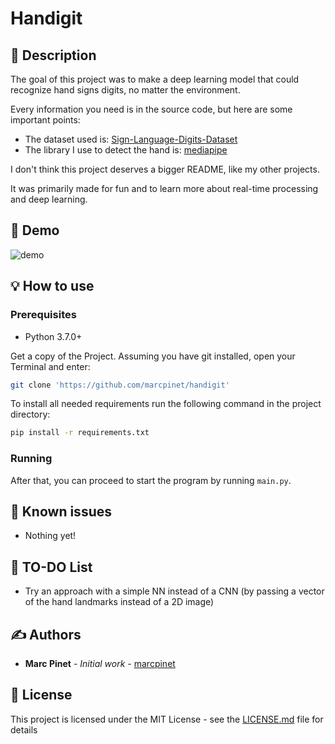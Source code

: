 # Handigit

## 📝 Description

The goal of this project was to make a deep learning model that could recognize hand signs digits, no matter the environment.

Every information you need is in the source code, but here are some important points:

- The dataset used is: [Sign-Language-Digits-Dataset](https://github.com/ardamavi/Sign-Language-Digits-Dataset)
- The library I use to detect the hand is: [mediapipe](https://github.com/google-ai-edge/mediapipe)

I don't think this project deserves a bigger README, like my other projects.

It was primarily made for fun and to learn more about real-time processing and deep learning.

## 🎥 Demo

![demo](resources/demo.gif)

## 💡 How to use

### Prerequisites

* Python 3.7.0+

Get a copy of the Project. Assuming you have git installed, open your Terminal and enter:

```bash
git clone 'https://github.com/marcpinet/handigit'
```

To install all needed requirements run the following command in the project directory:

```bash
pip install -r requirements.txt
```

### Running

After that, you can proceed to start the program by running `main.py`.

## 🐛 Known issues

* Nothing yet!

## 🥅 TO-DO List

* Try an approach with a simple NN instead of a CNN (by passing a vector of the hand landmarks instead of a 2D image)

## ✍️ Authors

* **Marc Pinet** - *Initial work* - [marcpinet](https://github.com/marcpinet)

## 📃 License

This project is licensed under the MIT License - see the [LICENSE.md](LICENSE.md) file for details
